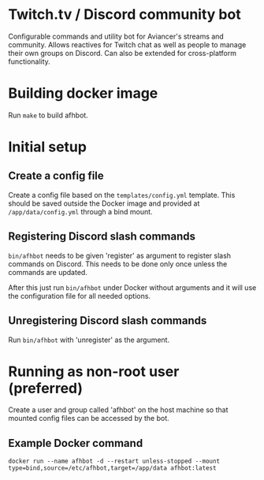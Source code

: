 # Twitch.tv / Discord community bot

Configurable commands and utility bot for Aviancer's streams and community. Allows reactives for Twitch chat as well as people to manage their own groups on Discord.
Can also be extended for cross-platform functionality.

# Building docker image

Run `make` to build afhbot.  

# Initial setup

## Create a config file

Create a config file based on the `templates/config.yml` template. This should be saved outside the Docker image and provided at `/app/data/config.yml` through a bind mount.

## Registering Discord slash commands 
`bin/afhbot` needs to be given 'register' as argument to register slash commands on Discord. This needs to be done only once unless the commands are updated.

After this just run `bin/afhbot` under Docker without arguments and it will use the configuration file for all needed options.

## Unregistering Discord slash commands

Run `bin/afhbot` with 'unregister' as the argument.

# Running as non-root user (preferred)
Create a user and group called 'afhbot' on the host machine so that mounted config files can be accessed by the bot.

## Example Docker command 

```docker run --name afhbot -d --restart unless-stopped --mount type=bind,source=/etc/afhbot,target=/app/data afhbot:latest```

